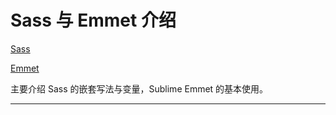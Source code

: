 # Sass 与 Emmet 介绍

[Sass](http://sass-lang.com/)

[Emmet](http://docs.emmet.io/)

主要介绍 Sass 的嵌套写法与变量，Sublime Emmet 的基本使用。

----

